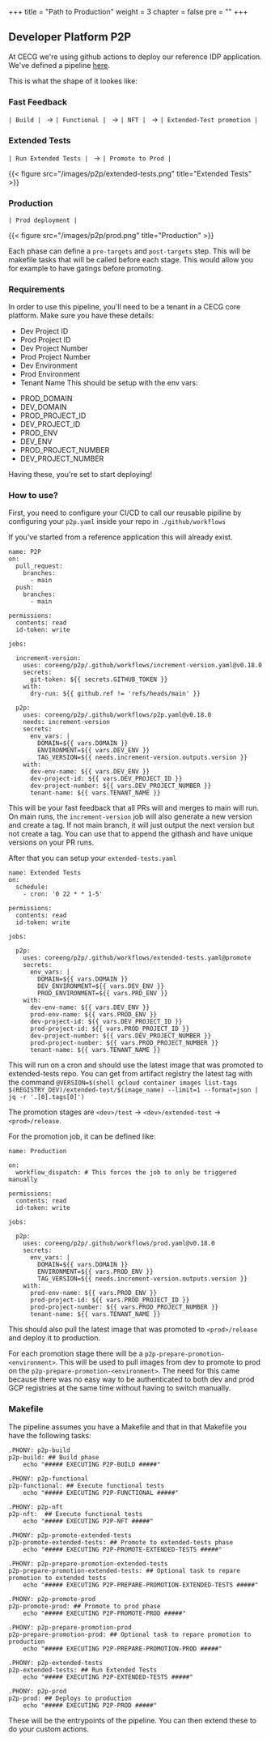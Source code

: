 +++
title = "Path to Production"
weight = 3
chapter = false
pre = ""
+++

## Developer Platform P2P

At CECG we're using github actions to deploy our reference IDP application. We've defined a pipeline [here](https://github.com/coreeng/p2p).

This is what the shape of it lookes like:
### Fast Feedback

`| Build | ` -> `| Functional | ` -> `| NFT | ` -> `| Extended-Test promotion |`

### Extended Tests

`| Run Extended Tests | ` -> `| Promote to Prod | `

{{< figure src="/images/p2p/extended-tests.png" title="Extended Tests" >}}

### Production

`| Prod deployment | `

{{< figure src="/images/p2p/prod.png" title="Production" >}}


Each phase can define a `pre-targets` and `post-targets` step. This will be makefile tasks that will be called before each stage. This would allow you for example to have gatings before promoting.

### Requirements

In order to use this pipeline, you'll need to be a tenant in a CECG core platform.
Make sure you have these details:
- Dev Project ID
- Prod Project ID
- Dev Project Number
- Prod Project Number
- Dev Environment
- Prod Environment
- Tenant Name
This should be setup with the env vars:
* PROD_DOMAIN
* DEV_DOMAIN
* PROD_PROJECT_ID
* DEV_PROJECT_ID
* PROD_ENV
* DEV_ENV
* PROD_PROJECT_NUMBER
* DEV_PROJECT_NUMBER

Having these, you're set to start deploying!

### How to use?

First, you need to configure your CI/CD to call our reusable pipiline by configuring your `p2p.yaml` inside your repo in `./github/workflows`

If you've started from a reference application this will already exist.

```
name: P2P
on:
  pull_request:
    branches:
      - main
  push:
    branches:
      - main

permissions:
  contents: read
  id-token: write

jobs:

  increment-version:
    uses: coreeng/p2p/.github/workflows/increment-version.yaml@v0.18.0
    secrets:
      git-token: ${{ secrets.GITHUB_TOKEN }}
    with:
      dry-run: ${{ github.ref != 'refs/heads/main' }}

  p2p:
    uses: coreeng/p2p/.github/workflows/p2p.yaml@v0.18.0
    needs: increment-version
    secrets:
      env_vars: |
        DOMAIN=${{ vars.DOMAIN }}
        ENVIRONMENT=${{ vars.DEV_ENV }}
        TAG_VERSION=${{ needs.increment-version.outputs.version }}
    with:
      dev-env-name: ${{ vars.DEV_ENV }}
      dev-project-id: ${{ vars.DEV_PROJECT_ID }}
      dev-project-number: ${{ vars.DEV_PROJECT_NUMBER }}
      tenant-name: ${{ vars.TENANT_NAME }}
```

This will be your fast feedback that all PRs will and merges to main will run. On main runs, the `increment-version` job will also generate a new version and create a tag. If not main branch, it will just output the next version but not create a tag. You can use that to append the githash and have unique versions on your PR runs.

After that you can setup your `extended-tests.yaml`


```
name: Extended Tests
on:
  schedule:
    - cron: '0 22 * * 1-5'

permissions:
  contents: read
  id-token: write

jobs:

  p2p:
    uses: coreeng/p2p/.github/workflows/extended-tests.yaml@promote
    secrets:
      env_vars: |
        DOMAIN=${{ vars.DOMAIN }}
        DEV_ENVIRONMENT=${{ vars.DEV_ENV }}
        PROD_ENVIRONMENT=${{ vars.PRD_ENV }}
    with:
      dev-env-name: ${{ vars.DEV_ENV }}
      prod-env-name: ${{ vars.PROD_ENV }}
      dev-project-id: ${{ vars.DEV_PROJECT_ID }}
      prod-project-id: ${{ vars.PROD_PROJECT_ID }}
      dev-project-number: ${{ vars.DEV_PROJECT_NUMBER }}
      prod-project-number: ${{ vars.PROD_PROJECT_NUMBER }}
      tenant-name: ${{ vars.TENANT_NAME }}
```

This will run on a cron and should use the latest image that was promoted to extended-tests repo.
You can get from artifact registry the latest tag with the command `@VERSION=$(shell gcloud container images list-tags $(REGISTRY_DEV)/extended-test/$(image_name) --limit=1 --format=json | jq -r '.[0].tags[0]')`

The promotion stages are `<dev>/test` -> `<dev>/extended-test` -> `<prod>/release`.

For the promotion job, it can be defined like:

```
name: Production

on:
  workflow_dispatch: # This forces the job to only be triggered manually

permissions:
  contents: read
  id-token: write

jobs:

  p2p:
    uses: coreeng/p2p/.github/workflows/prod.yaml@v0.18.0
    secrets:
      env_vars: |
        DOMAIN=${{ vars.DOMAIN }}
        ENVIRONMENT=${{ vars.PROD_ENV }}
        TAG_VERSION=${{ needs.increment-version.outputs.version }}
    with:
      prod-env-name: ${{ vars.PROD_ENV }}
      prod-project-id: ${{ vars.PROD_PROJECT_ID }}
      prod-project-number: ${{ vars.PROD_PROJECT_NUMBER }}
      tenant-name: ${{ vars.TENANT_NAME }}
```
This should also pull the latest image that was promoted to `<prod>/release` and deploy it to production.

For each promotion stage there will be a `p2p-prepare-promotion-<environment>`. This will be used to pull images from dev to promote to prod on the `p2p-prepare-promotion-<environment>`.
The need for this came because there was no easy way to be authenticated to both dev and prod GCP registries at the same time without having to switch manually.

### Makefile

The pipeline assumes you have a Makefile and that in that Makefile you have the following tasks:
```
.PHONY: p2p-build 
p2p-build: ## Build phase
	echo "##### EXECUTING P2P-BUILD #####"

.PHONY: p2p-functional 
p2p-functional: ## Execute functional tests
	echo "##### EXECUTING P2P-FUNCTIONAL #####"

.PHONY: p2p-nft
p2p-nft:  ## Execute functional tests
	echo "##### EXECUTING P2P-NFT #####"

.PHONY: p2p-promote-extended-tests
p2p-promote-extended-tests: ## Promote to extended-tests phase
	echo "##### EXECUTING P2P-PROMOTE-EXTENDED-TESTS #####"

.PHONY: p2p-prepare-promotion-extended-tests
p2p-prepare-promotion-extended-tests: ## Optional task to repare promotion to extended tests
	echo "##### EXECUTING P2P-PREPARE-PROMOTION-EXTENDED-TESTS #####"

.PHONY: p2p-promote-prod
p2p-promote-prod: ## Promote to prod phase
	echo "##### EXECUTING P2P-PROMOTE-PROD #####"

.PHONY: p2p-prepare-promotion-prod
p2p-prepare-promotion-prod: ## Optional task to repare promotion to production
	echo "##### EXECUTING P2P-PREPARE-PROMOTION-PROD #####"

.PHONY: p2p-extended-tests
p2p-extended-tests: ## Run Extended Tests
	echo "##### EXECUTING P2P-EXTENDED-TESTS #####"

.PHONY: p2p-prod
p2p-prod: ## Deploys to production
	echo "##### EXECUTING P2P-PROD #####"

```

These will be the entrypoints of the pipeline. You can then extend these to do your custom actions. 

